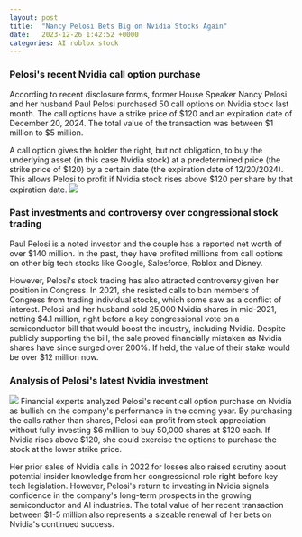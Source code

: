 ```yaml
---
layout: post
title:  "Nancy Pelosi Bets Big on Nvidia Stocks Again"
date:   2023-12-26 1:42:52 +0000
categories: AI roblox stock
---
```


### Pelosi's recent Nvidia call option purchase
According to recent disclosure forms, former House Speaker Nancy Pelosi and her husband Paul Pelosi purchased 50 call options on Nvidia stock last month. The call options have a strike price of $120 and an expiration date of December 20, 2024. The total value of the transaction was between $1 million to $5 million.

A call option gives the holder the right, but not obligation, to buy the underlying asset (in this case Nvidia stock) at a predetermined price (the strike price of $120) by a certain date (the expiration date of 12/20/2024). This allows Pelosi to profit if Nvidia stock rises above $120 per share by that expiration date.
![](https://nypost.com/wp-content/uploads/sites/2/2023/12/former-house-speaker-nancy-pelosi-72401633.jpg)
### Past investments and controversy over congressional stock trading

Paul Pelosi is a noted investor and the couple has a reported net worth of over $140 million. In the past, they have profited millions from call options on other big tech stocks like Google, Salesforce, Roblox and Disney.

However, Pelosi's stock trading has also attracted controversy given her position in Congress. In 2021, she resisted calls to ban members of Congress from trading individual stocks, which some saw as a conflict of interest. Pelosi and her husband sold 25,000 Nvidia shares in mid-2021, netting $4.1 million, right before a key congressional vote on a semiconductor bill that would boost the industry, including Nvidia. Despite publicly supporting the bill, the sale proved financially mistaken as Nvidia shares have since surged over 200%. If held, the value of their stake would be over $12 million now.

### Analysis of Pelosi's latest Nvidia investment
![](https://pbs.twimg.com/media/GB9iSopaoAAdYi4?format=jpg&name=small)
Financial experts analyzed Pelosi's recent call option purchase on Nvidia as bullish on the company's performance in the coming year. By purchasing the calls rather than shares, Pelosi can profit from stock appreciation without fully investing $6 million to buy 50,000 shares at $120 each. If Nvidia rises above $120, she could exercise the options to purchase the stock at the lower strike price.

Her prior sales of Nvidia calls in 2022 for losses also raised scrutiny about potential insider knowledge from her congressional role right before key tech legislation. However, Pelosi's return to investing in Nvidia signals confidence in the company's long-term prospects in the growing semiconductor and AI industries. The total value of her recent transaction between $1-5 million also represents a sizeable renewal of her bets on Nvidia's continued success.